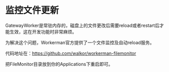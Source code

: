 # 监控文件更新

GatewayWorker是常驻内存的，磁盘上的文件更改后需要reload或者restart后才能生效，这在开发功能时非常麻烦。

为解决这个问题，Workerman官方提供了一个文件监控及自动reload服务。

代码地址在：https://github.com/walkor/workerman-filemonitor

把FileMonitor目录放到你的Applications下重启即可。
